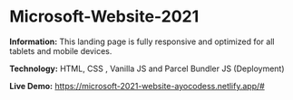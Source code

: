 # Microsoft-Website-2021

<strong>Information:</strong> This landing page is fully responsive and optimized for all tablets and mobile devices. <br>

<strong>Technology:</strong> HTML, CSS , Vanilla JS and Parcel Bundler JS (Deployment) <br>

<strong>Live Demo:</strong> https://microsoft-2021-website-ayocodess.netlify.app/#
